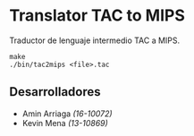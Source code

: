 # Translator TAC to MIPS

Traductor de lenguaje intermedio TAC a MIPS.

```
make
./bin/tac2mips <file>.tac
```

## **Desarrolladores**

* Amin Arriaga *(16-10072)*
* Kevin Mena *(13-10869)*
